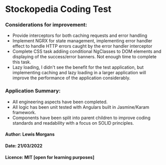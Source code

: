 # Stockopedia Coding Test

### Considerations for improvement:

- Provide interceptors for both caching requests and error handling
- Implement NGRX for state management, implementing error handler effect to handle HTTP errors caught by the error handler interceptor
- Complete CSS task addiing conditional NgClasses to DOM elements and displaying of the success/error banners. Not enough time to complete this task.
- Lazy loading, I didn't see the benefit for the test application, but implementing caching and lazy loading in a larger application will improve the performance of the application considerably.

### Application Summary:

- All engineering aspects have been completed. 
- All logic has been unit tested with Angulars built in Jasmine/Karam framework. 
- Components have been split into parent children to improve coding standards and readability with a focus on SOLID principles.

#### Author: Lewis Morgans
#### Date: 21/03/2022
#### Licence: MIT [open for learning purposes]
